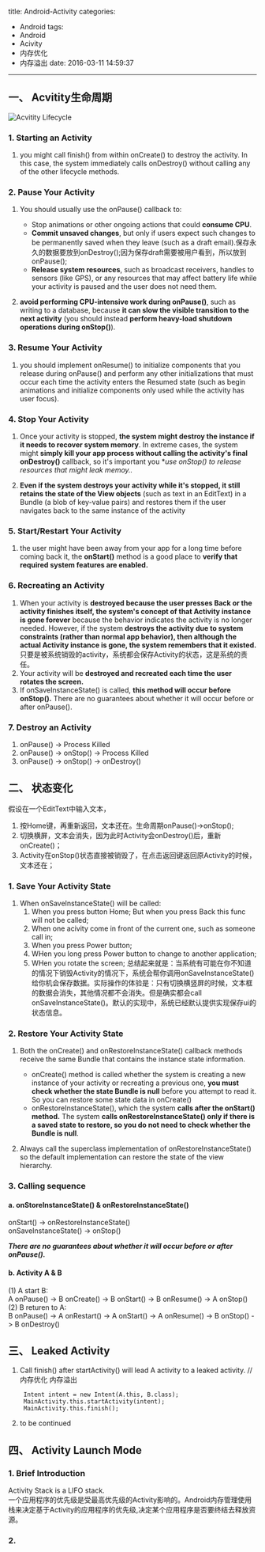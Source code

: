 title: Android-Activity
categories:
  - Android
tags:
  - Android
  - Acivity
  - 内存优化
  - 内存溢出
date: 2016-03-11 14:59:37
---

## 一、 Acvitity生命周期

![Acvitity Lifecycle](https://github.com/ccSun/ccsun.github.io/blob/master/2016/03/11/android-Activity/activity_lifecycle.png?raw=true)


### 1. Starting an Activity

1. you might call finish() from within onCreate() to destroy the activity. In this case, the system immediately calls onDestroy() without calling any of the other lifecycle methods.

### 2. Pause Your Activity

1. You should usually use the onPause() callback to:
	 * Stop animations or other ongoing actions that could **consume CPU**.
	 * **Commit unsaved changes**, but only if users expect such changes to be permanently saved when they leave (such as a draft email).保存永久的数据要放到onDestroy();因为保存draft需要被用户看到，所以放到onPause();
	 * **Release system resources**, such as broadcast receivers, handles to sensors (like GPS), or any resources that may affect battery life while your activity is paused and the user does not need them.	 

2. **avoid performing CPU-intensive work during onPause()**, such as writing to a database, because **it can slow the visible transition to the next activity** (you should instead **perform heavy-load shutdown operations during onStop()**).

### 3. Resume Your Activity

1. you should implement onResume() to initialize components that you release during onPause() and perform any other initializations that must occur each time the activity enters the Resumed state (such as begin animations and initialize components only used while the activity has user focus).

### 4. Stop Your Activity

1. Once your activity is stopped, **the system might destroy the instance if it needs to recover system memory**. In extreme cases, the system might **simply kill your app process without calling the activity's final onDestroy()** callback, so it's important you **use onStop() to release resources that might leak memoy..*

2. **Even if the system destroys your activity while it's stopped, it still retains the state of the View objects** (such as text in an EditText) in a Bundle (a blob of key-value pairs) and restores them if the user navigates back to the same instance of the activity

### 5. Start/Restart Your Activity

1. the user might have been away from your app for a long time before coming back it, the **onStart()** method is a good place to **verify that required system features are enabled.**

### 6. Recreating an Activity

1. When your activity is **destroyed because the user presses Back or the activity finishes itself, the system's concept of that Activity instance is gone forever** because the behavior indicates the activity is no longer needed. However, if the system **destroys the activity due to system constraints (rather than normal app behavior), then although the actual Activity instance is gone, the system remembers that it existed.** 只要是被系统销毁的activity，系统都会保存Activity的状态，这是系统的责任。
2. Your activity will be **destroyed and recreated each time the user rotates the screen.**
3. If onSaveInstanceState() is called, **this method will occur before onStop().** There are no guarantees about whether it will occur before or after onPause().

### 7. Destroy an Activity
1. onPause() -> Process Killed
2. onPause() -> onStop() -> Process Killed
3. onPause() -> onStop() -> onDestroy()

## 二、 状态变化

假设在一个EditText中输入文本，

1. 按Home键，再重新返回，文本还在。生命周期onPause()->onStop();
2. 切换横屏，文本会消失，因为此时Activity会onDestroy()后，重新onCreate()；
3. Activity在onStop()状态直接被销毁了，在点击返回键返回原Activity的时候，文本还在；

### 1. Save Your Activity State

1. When onSaveInstanceState() will be called:
	1. When you press button Home; But when you press Back this func will not be called;
	2. When one acivity come in front of the current one, such as someone call in;
	3. When you press Power button;
	4. WHen you long press Power button to change to another application;
	5. WHen you rotate the screen;
	总结起来就是：当系统有可能在你不知道的情况下销毁Activity的情况下，系统会帮你调用onSaveInstanceState()给你机会保存数据。实际操作的体验是：只有切换横竖屏的时候，文本框的数据会消失，其他情况都不会消失。但是确实都会call onSaveInstanceState()。默认的实现中，系统已经默认提供实现保存ui的状态信息。

### 2. Restore Your Activity State


1. Both the onCreate() and onRestoreInstanceState() callback methods receive the same Bundle that contains the instance state information.

	* onCreate() method is called whether the system is creating a new instance of your activity or recreating a previous one, **you must check whether the state Bundle is null** before you attempt to read it. So you can restore some state data in onCreate()
	* onRestoreInstanceState(), which the system **calls after the onStart() method.** The system **calls onRestoreInstanceState() only if there is a saved state to restore, so you do not need to check whether the Bundle is null**.

2. Always call the superclass implementation of onRestoreInstanceState() so the default implementation can restore the state of the view hierarchy.


### 3. Calling sequence

#### a. onStoreInstanceState() & onRestoreInstanceState()
onStart() -> onRestoreInstanceState()    
onSaveInstanceState() -> onStop()


***There are no guarantees about whether it will occur before or after onPause().***

#### b. Activity A & B

(1) A start B:    
A onPause() -> B onCreate() -> B onStart() -> B onResume() -> A onStop()    
(2) B returen to A:    
B onPause() -> A onRestart() -> A onStart() -> A onResume() -> B onStop() -> B onDestroy()    


## 三、 Leaked Activity

1. Call finish() after startActivity() will lead A activity to a leaked activity. // 内存优化 内存溢出

		Intent intent = new Intent(A.this, B.class);
		MainActivity.this.startActivity(intent);
		MainActivity.this.finish();
	
2. to be continued


## 四、 Activity Launch Mode

### 1. Brief Introduction
 
Activity Stack is a LIFO stack.    
一个应用程序的优先级是受最高优先级的Activity影响的。Android内存管理使用栈来决定基于Activity的应用程序的优先级,决定某个应用程序是否要终结去释放资源。 

### 2. 



